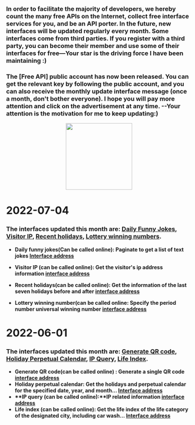 ### <b>In order to facilitate the majority of developers, we hereby count the many free APIs on the Internet, collect free interface services for you, and be an API porter. In the future, new interfaces will be updated regularly every month. Some interfaces come from third parties. If you register with a third party, you can become their member and use some of their interfaces for free</b>—Your star is the driving force I have been maintaining :)

### <b> The [Free API] public account has now been released. You can get the relevant key by following the public account, and you can also receive the monthly update interface message (once a month, don't bother everyone). I hope you will pay more attention and click on the advertisement at any time. <b>--Your attention is the motivation for me to keep updating:)

<div align=center>
<img src="https://github.com/fangzesheng/free-api/blob/master/qrcode.gif" width="180" height="180">
</div>

# 2022-07-04

### The interfaces updated this month are: [Daily Funny Jokes](#567), [Visitor IP](#566), [Recent holidays](#565), [Lottery winning numbers](#564).

- **<a id="567">Daily funny jokes</a>(Can be called online):** Paginate to get a list of text jokes [Interface address](https://www.free-api.com/doc/567)

- **<a id="566">Visitor IP</a> (can be called online):** Get the visitor's ip address information [interface address](https://www.free-api.com/doc/566 )
 - **<a id="565">Recent holidays</a>(can be called online):** Get the information of the last seven holidays before and after [interface address](https://www.free-api.com/doc/565 )
 - **<a id="564">Lottery winning number</a>(can be called online:** Specify the period number universal winning number [interface address](https://www.free-api.com/doc/564 )

 # 2022-06-01

 ### The interfaces updated this month are: [Generate QR code](#563), [Holiday Perpetual Calendar](#562), [IP Query](#561), [Life Index](#560).

 - **<a id="563"> Generate QR code</a>(can be called online) :** Generate a single QR code [interface address](https://www.free-api.com/doc/563)
 - **<a id="562">Holiday perpetual calendar</a>:** Get the holidays and perpetual calendar for the specified date, year, and month...  [Interface address](https://www.free-api.com/doc/562 )
 - **<a id="561">IP query</a> (can be called online):**IP related information [interface address](https://www.free-api.com/doc/561 )
 - **<a id="560">Life index</a> (can be called online):** Get the life index of the life category of the designated city, including car wash...  [Interface address](https://www.free-api.com/doc/560 )